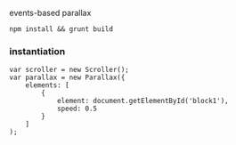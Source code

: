 events-based parallax

`npm install && grunt build`

### instantiation

```
var scroller = new Scroller();
var parallax = new Parallax({
    elements: [
	    {
	        element: document.getElementById('block1'),
	        speed: 0.5
	    }
    ]
);
```

